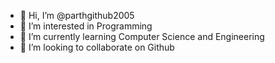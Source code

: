 - 👋 Hi, I’m @parthgithub2005
- 👀 I’m interested in Programming
- 🌱 I’m currently learning Computer Science and Engineering 
- 💞️ I’m looking to collaborate on Github

<!---
parthgithub2005/parthgithub2005 is a ✨ special ✨ repository because its `README.md` (this file) appears on your GitHub profile.
You can click the Preview link to take a look at your changes.
--->
